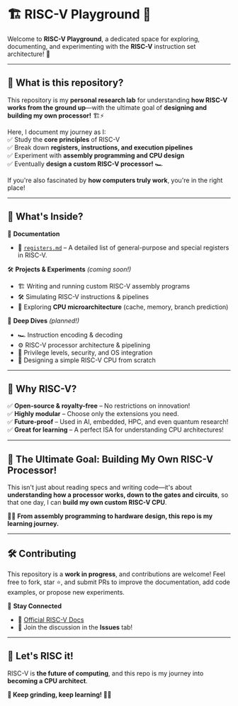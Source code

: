 # 🏗️ RISC-V Playground 🚀  

Welcome to **RISC-V Playground**, a dedicated space for exploring, documenting, and experimenting with the **RISC-V** instruction set architecture! 🎯  

---

## 🌟 What is this repository?  
This repository is my **personal research lab** for understanding **how RISC-V works from the ground up**—with the ultimate goal of **designing and building my own processor!** 🏗️⚡  

Here, I document my journey as I:  
✅ Study the **core principles** of RISC-V  
✅ Break down **registers, instructions, and execution pipelines**  
✅ Experiment with **assembly programming and CPU design**  
✅ Eventually **design a custom RISC-V processor!** 🏎️  

If you're also fascinated by **how computers truly work**, you're in the right place!  

---

## 📂 What's Inside?  

📖 **Documentation**  
- 📝 [`registers.md`](registers.md) – A detailed list of general-purpose and special registers in RISC-V.  

🛠 **Projects & Experiments** *(coming soon!)*  
- 🏗️ Writing and running custom RISC-V assembly programs  
- 🛠️ Simulating RISC-V instructions & pipelines  
- 🔧 Exploring **CPU microarchitecture** (cache, memory, branch prediction)  

🔬 **Deep Dives** *(planned!)*  
- 🏎️ Instruction encoding & decoding  
- ⚙️ RISC-V processor architecture & pipelining  
- 🔑 Privilege levels, security, and OS integration  
- 🎯 Designing a simple RISC-V CPU from scratch  

---

## 🎯 Why RISC-V?  
✅ **Open-source & royalty-free** – No restrictions on innovation!  
✅ **Highly modular** – Choose only the extensions you need.  
✅ **Future-proof** – Used in AI, embedded, HPC, and even quantum research!  
✅ **Great for learning** – A perfect ISA for understanding CPU architectures!  

---

## 🚀 The Ultimate Goal: **Building My Own RISC-V Processor!**  
This isn't just about reading specs and writing code—it's about **understanding how a processor works, down to the gates and circuits**, so that one day, I can **build my own custom RISC-V CPU**.  

🧑‍💻 **From assembly programming to hardware design, this repo is my learning journey.**  

---

## 🛠 Contributing  
This repository is a **work in progress**, and contributions are welcome! Feel free to fork, star ⭐, and submit PRs to improve the documentation, add code examples, or propose new experiments.  

🔗 **Stay Connected**  
- 📜 [Official RISC-V Docs](https://riscv.org/)  
- 🤝 Join the discussion in the **Issues** tab!  

---

## 🏁 Let's RISC it!  
RISC-V is **the future of computing**, and this repo is my journey into **becoming a CPU architect**.  

**💾 Keep grinding, keep learning! 🧑‍💻**  
